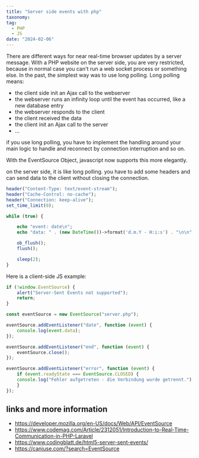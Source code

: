 ```yaml
---
title: "Server side events with php"
taxonomy:
tag:
  - PHP
  - JS
date: "2024-02-06"
---
```


There are different ways for near real-time browser updates by a server message.
With a PHP website on the server side, you are very restricted, because in normal case you can't run a web socket process or something else.
In the past, the simplest way was to use long polling.
Long polling means:

- the client side init an Ajax call to the webserver
- the webserver runs an infinity loop until the event has occurred, like a new database entry
- the webserver responds to the client
- the client received the data
- the client init an Ajax call to the server
- ...

if you use long polling, you have to implement the handling around your main logic
to handle and reconnect by connection interruption and so on.

With the EventSource Object, javascript now supports this more elegantly.

on the server side, it is like long polling.
you have to add some headers and can send data to the client without closing the connection.

```php
header("Content-Type: text/event-stream");
header("Cache-Control: no-cache");
header("Connection: keep-alive");
set_time_limit(0);

while (true) {

    echo "event: date\n";
    echo "data: " . (new DateTime())->format('d.m.Y - H:i:s') . "\n\n";

    ob_flush();
    flush();

    sleep(2);
}
```

Here is a client-side JS example:

```js
if (!window.EventSource) {
    alert("Server-Sent Events not supported");
    return;
}

const eventSource = new EventSource("server.php");

eventSource.addEventListener("date", function (event) {
    console.log(event.data);
});

eventSource.addEventListener("end", function (event) {
    eventSource.close();
});

eventSource.addEventListener("error", function (event) {
    if (event.readyState === EventSource.CLOSED) {
    console.log("Fehler aufgetreten - die Verbindung wurde getrennt.");
    }
});

```


## links and more information

- https://developer.mozilla.org/en-US/docs/Web/API/EventSource
- https://www.codemag.com/Article/2312051/Introduction-to-Real-Time-Communication-in-PHP-Laravel
- https://www.codingblatt.de/html5-server-sent-events/
- https://caniuse.com/?search=EventSource

